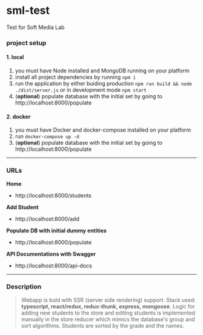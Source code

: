 # sml-test
Test for Soft Media Lab

### project setup

#### 1. local
  1. you must have Node installed and MongoDB running on your platform
  1. install all project dependencies by running ```npm i```
  1. run the application by either buiding production `npm run build && node ./dist/server.js` or in development mode `npm start`
  1. (**optional**) populate database with the initial set by going to http://localhost:8000/populate

#### 2. docker
  1. you must have Docker and docker-compose installed on your platform
  1. run `docker-compose up -d`
  1. (**optional**) populate database with the initial set by going to http://localhost:8000/populate

___

### URLs

**Home**
  * http://localhost:8000/students

**Add Student**
  * http://localhost:8000/add

**Populate DB with initial dummy entities**
  * http://localhost:8000/populate

**API Documentations with Swagger**
  * http://localhost:8000/api-docs

___

### Description

> Webapp is buld with SSR (server side rendering) support. Stack used: **typescript, react/redux, redux-thunk, express, mongoose**. Logic for adding new students to the store and editing students is implemented manually in the store reducer which mimics the database's group and sort algorithms. Students are sorted by the grade and the names.
